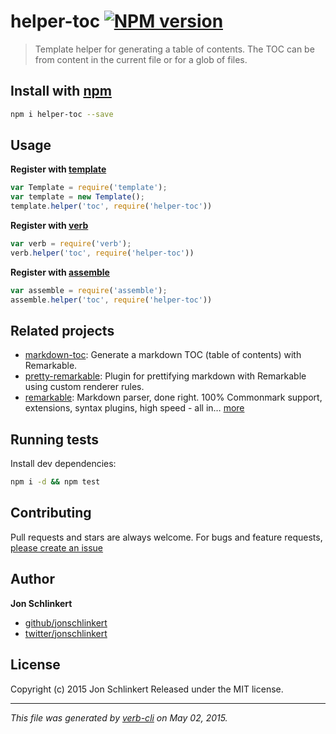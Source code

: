 # helper-toc [![NPM version](https://badge.fury.io/js/helper-toc.svg)](http://badge.fury.io/js/helper-toc)

> Template helper for generating a table of contents. The TOC can be from content in the current file or for a glob of files.

## Install with [npm](npmjs.org)

```bash
npm i helper-toc --save
```

## Usage

**Register with [template]**

```js
var Template = require('template');
var template = new Template();
template.helper('toc', require('helper-toc'))
```

**Register with [verb]**

```js
var verb = require('verb');
verb.helper('toc', require('helper-toc'))
```

**Register with [assemble]**

```js
var assemble = require('assemble');
assemble.helper('toc', require('helper-toc'))
```

## Related projects

* [markdown-toc](https://github.com/jonschlinkert/markdown-toc): Generate a markdown TOC (table of contents) with Remarkable.
* [pretty-remarkable](https://github.com/jonschlinkert/pretty-remarkable): Plugin for prettifying markdown with Remarkable using custom renderer rules.
* [remarkable](https://github.com/jonschlinkert/remarkable): Markdown parser, done right. 100% Commonmark support, extensions, syntax plugins, high speed - all in… [more](https://github.com/jonschlinkert/remarkable)

## Running tests

Install dev dependencies:

```bash
npm i -d && npm test
```

## Contributing

Pull requests and stars are always welcome. For bugs and feature requests, [please create an issue](https://github.com/jonschlinkert/helper-toc/issues)

## Author

**Jon Schlinkert**

+ [github/jonschlinkert](https://github.com/jonschlinkert)
+ [twitter/jonschlinkert](http://twitter.com/jonschlinkert)

## License

Copyright (c) 2015 Jon Schlinkert
Released under the MIT license.

***

_This file was generated by [verb-cli](https://github.com/assemble/verb-cli) on May 02, 2015._

[assemble]: http://assemble.io
[template]: https://github.com/jonschlinkert/template
[verb]: https://github.com/assemble/verb
